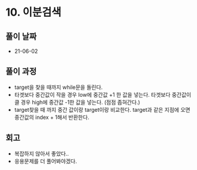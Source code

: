 # 10. 이분검색

## 풀이 날짜

- 21-06-02

## 풀이 과정

- target을 찾을 때까지 while문을 돌린다.
- 타겟보다 중간값이 작을 경우 low에 중간값 +1 한 값을 넣는다. 타겟보다 중간값이 클 경우 high에 중간값 -1한 값을 넣는다. (점점 좁혀간다.)
- target찾을 때 까지 중간 값이랑 target이랑 비교한다. target과 같은 지점에 오면 중간값의 index + 1해서 반환한다.

## 회고

- 복잡하지 않아서 좋았다..
- 응용문제를 더 풀어봐야겠다.
